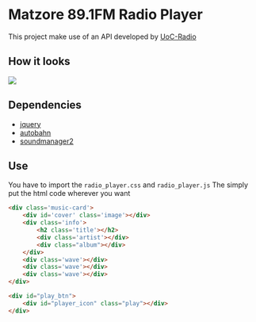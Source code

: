 # Matzore 89.1FM Radio Player
This project make use of an API developed by [UoC-Radio](https://github.com/UoC-Radio) 

## How it looks
![](https://github.com/panos-stavrianos/radio_player/blob/master/img/peek.gif)

## Dependencies

* [jquery](https://jquery.com/)
* [autobahn](https://github.com/crossbario/autobahn-js-browser)
* [soundmanager2](http://www.schillmania.com/projects/soundmanager2)

## Use
You have to import the `radio_player.css` and  `radio_player.js`
The simply put the html code wherever you want
```html
<div class='music-card'>
    <div id='cover' class='image'></div>
    <div class='info'>
        <h2 class='title'></h2>
        <div class='artist'></div>
        <div class="album"></div>
    </div>
    <div class='wave'></div>
    <div class='wave'></div>
    <div class='wave'></div>
</div>

<div id="play_btn">
    <div id="player_icon" class="play"></div>
</div>
``` 